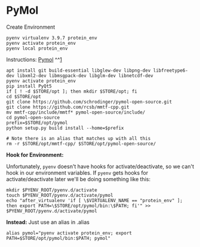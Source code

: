 # PyMol

Create Environment

    pyenv virtualenv 3.9.7 protein_env
    pyenv activate protein_env
    pyenv local protein_env

Instructions: [Pymol](https://github.com/schrodinger/pymol-open-source/blob/master/INSTALL) ^^[1](https://pymolwiki.org/index.php/Linux_Install)
    
    apt install git build-essential libglew-dev libpng-dev libfreetype6-dev libxml2-dev libmsgpack-dev libglm-dev libnetcdf-dev
    pyenv activate protein_env
    pip install PyQt5
    if [ ! -d $STORE/opt ]; then mkdir $STORE/opt; fi
    cd $STORE/opt
    git clone https://github.com/schrodinger/pymol-open-source.git
    git clone https://github.com/rcsb/mmtf-cpp.git
    mv mmtf-cpp/include/mmtf* pymol-open-source/include/
    cd pymol-open-source
    prefix=$STORE/opt/pymol
    python setup.py build install --home=$prefix
    
    # Note there is an alias that matches up with all this
    rm -r $STORE/opt/mmtf-cpp/ $STORE/opt/pymol-open-source/
    
    
**Hook for Environment:**

Unfortunately, `pyenv` doesn't have hooks for activate/deactivate, so we can't hook in our environment variables.
If `pyenv` gets hooks for activate/deactivate later we'll be doing something like this:

    mkdir $PYENV_ROOT/pyenv.d/activate
    touch $PYENV_ROOT/pyenv.d/activate/pymol
    echo "after_virtualenv 'if [ \$VIRTUALENV_NAME == "protein_env" ]; then export PATH=\$STORE/opt/pymol/bin:\$PATH; fi'" >> $PYENV_ROOT/pyenv.d/activate/pymol

**Instead:** Just use an alias in .alias

    alias pymol="pyenv activate protein_env; export PATH=$STORE/opt/pymol/bin:$PATH; pymol"

